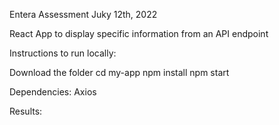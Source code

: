 Entera Assessment Juky 12th, 2022 


React App to display specific information from an API endpoint
 
Instructions to run locally:

Download the folder
cd my-app
npm install
npm start


Dependencies:
Axios


Results:

